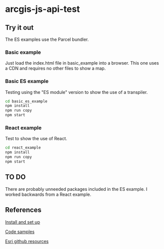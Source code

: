 # arcgis-js-api-test

## Try it out

The ES examples use the Parcel bundler.

### Basic example

Just load the index.html file in basic_example into a browser.
This one uses a CDN and requires no other files to show a map.

### Basic ES example

Testing using the "ES module" version
to show the use of a transpiler.

```bash
cd basic_es_example
npm install
npm run copy
npm start
```

### React example

Test to show the use of React.

```bash
cd react_example
npm install
npm run copy
npm start
```

## TO DO

There are probably unneeded packages included in the ES example.
I worked backwards from a React example.

## References

[Install and set up](https://developers.arcgis.com/javascript/latest/install-and-set-up/)

[Code samples](https://developers.arcgis.com/javascript/latest/sample-code/)

[Esri github resources](https://github.com/Esri/jsapi-resources)
